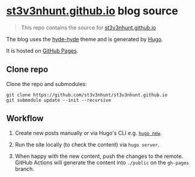 # [st3v3nhunt.github.io](https://st3v3nhunt.github.io/) blog source

> This repo contains the source for
  [st3v3nhunt.github.io](https://st3v3nhunt.github.io)

The blog uses the [hyde-hyde](https://themes.gohugo.io/hyde-hyde/) theme and is
generated by [Hugo](https://gohugo.io/).

It is hosted on [GitHub Pages](https://pages.github.com/).

## Clone repo

Clone the repo and submodules:

```shell
git clone https://github.com/st3v3nhunt/st3v3nhunt.github.io
git submodule update --init --recursive
```

## Workflow

1. Create new posts manually or via Hugo's CLI e.g.
[`hugo new`](https://gohugo.io/commands/hugo_new/).

1. Run the site locally (to check the content) via `hugo server`.

1. When happy with the new content, push the changes to the remote. GitHub
   Actions will generate the content into `./public` on the `gh-pages` branch.
